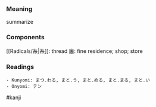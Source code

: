 ### Meaning

summarize

### Components

[[Radicals/糸|糸]]: thread 廛: fine residence; shop; store

### Readings

```
- Kunyomi: まつ.わる, まと.う, まと.める, まと.まる, まと.い
- Onyomi: テン
```

#kanji